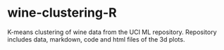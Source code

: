 # wine-clustering-R
K-means clustering of wine data from the UCI ML repository. Repository includes data, markdown, code and html files of the 3d plots.
